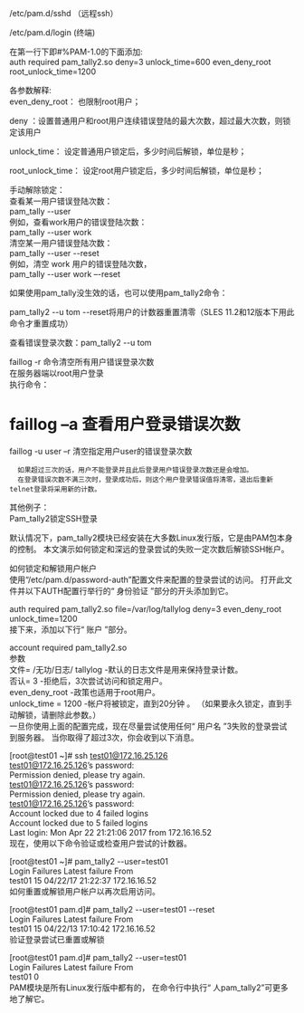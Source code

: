 /etc/pam.d/sshd （远程ssh）

/etc/pam.d/login (终端)

在第一行下即#%PAM-1.0的下面添加:  
auth required pam_tally2.so deny=3 unlock_time=600 even_deny_root root_unlock_time=1200

各参数解释:  
even_deny_root： 也限制root用户；

deny ：设置普通用户和root用户连续错误登陆的最大次数，超过最大次数，则锁定该用户

unlock_time： 设定普通用户锁定后，多少时间后解锁，单位是秒；

root_unlock_time： 设定root用户锁定后，多少时间后解锁，单位是秒；

手动解除锁定：  
查看某一用户错误登陆次数：  
pam_tally --user  
例如，查看work用户的错误登陆次数：  
pam_tally --user work  
清空某一用户错误登陆次数：  
pam_tally --user --reset  
例如，清空 work 用户的错误登陆次数，  
pam_tally --user work –-reset

如果使用pam_tally没生效的话，也可以使用pam_tally2命令：

pam_tally2 --u tom --reset将用户的计数器重置清零（SLES 11.2和12版本下用此命令才重置成功）

查看错误登录次数：pam_tally2 --u tom

faillog -r 命令清空所有用户错误登录次数  
在服务器端以root用户登录  
执行命令：  
# faillog –a 查看用户登录错误次数

faillog -u user –r 清空指定用户user的错误登录次数

```text-plain
  如果超过三次的话，用户不能登录并且此后登录用户错误登录次数还是会增加。
  在登录错误次数不满三次时，登录成功后，则这个用户登录错误值将清零，退出后重新telnet登录将采用新的计数。
```

其他例子：  
Pam_tally2锁定SSH登录

默认情况下，pam_tally2模块已经安装在大多数Linux发行版，它是由PAM包本身的控制。 本文演示如何锁定和深远的登录尝试的失败一定次数后解锁SSH帐户。

如何锁定和解锁用户帐户  
使用“/etc/pam.d/password-auth”配置文件来配置的登录尝试的访问。 打开此文件并以下AUTH配置行举行的“ 身份验证 ”部分的开头添加到它。

auth required pam_tally2.so file=/var/log/tallylog deny=3 even_deny_root unlock_time=1200  
接下来，添加以下行“ 账户 ”部分。

account required pam_tally2.so  
参数  
文件= /无功/日志/ tallylog -默认的日志文件是用来保持登录计数。  
否认= 3 -拒绝后，3次尝试访问和锁定用户。  
even_deny_root -政策也适用于root用户。  
unlock_time = 1200 -帐户将被锁定，直到20分钟 。 （如果要永久锁定，直到手动解锁，请删除此参数。）  
一旦你使用上面的配置完成，现在尽量尝试使用任何“ 用户名 ”3失败的登录尝试到服务器。 当你取得了超过3次，你会收到以下消息。

[root@test01 ~]# ssh test01@172.16.25.126  
test01@172.16.25.126’s password:  
Permission denied, please try again.  
test01@172.16.25.126’s password:  
Permission denied, please try again.  
test01@172.16.25.126’s password:  
Account locked due to 4 failed logins  
Account locked due to 5 failed logins  
Last login: Mon Apr 22 21:21:06 2017 from 172.16.16.52  
现在，使用以下命令验证或检查用户尝试的计数器。

[root@test01 ~]# pam_tally2 --user=test01  
Login Failures Latest failure From  
test01 15 04/22/17 21:22:37 172.16.16.52  
如何重置或解锁用户帐户以再次启用访问。

[root@test01 pam.d]# pam_tally2 --user=test01 --reset  
Login Failures Latest failure From  
test01 15 04/22/13 17:10:42 172.16.16.52  
验证登录尝试已重置或解锁

[root@test01 pam.d]# pam_tally2 --user=test01  
Login Failures Latest failure From  
test01 0  
PAM模块是所有Linux发行版中都有的， 在命令行中执行“ 人pam_tally2”可更多地了解它。